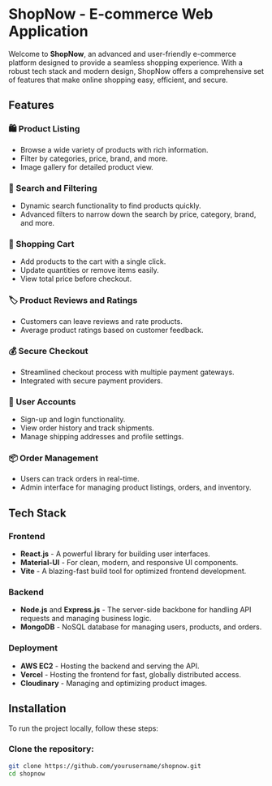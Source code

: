 # ShopNow - E-commerce Web Application

Welcome to **ShopNow**, an advanced and user-friendly e-commerce platform designed to provide a seamless shopping experience. With a robust tech stack and modern design, ShopNow offers a comprehensive set of features that make online shopping easy, efficient, and secure.

## Features

### 🛍️ Product Listing
- Browse a wide variety of products with rich information.
- Filter by categories, price, brand, and more.
- Image gallery for detailed product view.

### 🔎 Search and Filtering
- Dynamic search functionality to find products quickly.
- Advanced filters to narrow down the search by price, category, brand, and more.

### 🛒 Shopping Cart
- Add products to the cart with a single click.
- Update quantities or remove items easily.
- View total price before checkout.

### 🏷️ Product Reviews and Ratings
- Customers can leave reviews and rate products.
- Average product ratings based on customer feedback.

### 💰 Secure Checkout
- Streamlined checkout process with multiple payment gateways.
- Integrated with secure payment providers.

### 👤 User Accounts
- Sign-up and login functionality.
- View order history and track shipments.
- Manage shipping addresses and profile settings.

### 📦 Order Management
- Users can track orders in real-time.
- Admin interface for managing product listings, orders, and inventory.

## Tech Stack

### Frontend
- **React.js** - A powerful library for building user interfaces.
- **Material-UI** - For clean, modern, and responsive UI components.
- **Vite** - A blazing-fast build tool for optimized frontend development.

### Backend
- **Node.js** and **Express.js** - The server-side backbone for handling API requests and managing business logic.
- **MongoDB** - NoSQL database for managing users, products, and orders.

### Deployment
- **AWS EC2** - Hosting the backend and serving the API.
- **Vercel** - Hosting the frontend for fast, globally distributed access.
- **Cloudinary** - Managing and optimizing product images.

## Installation

To run the project locally, follow these steps:

### Clone the repository:
```bash
git clone https://github.com/yourusername/shopnow.git
cd shopnow
